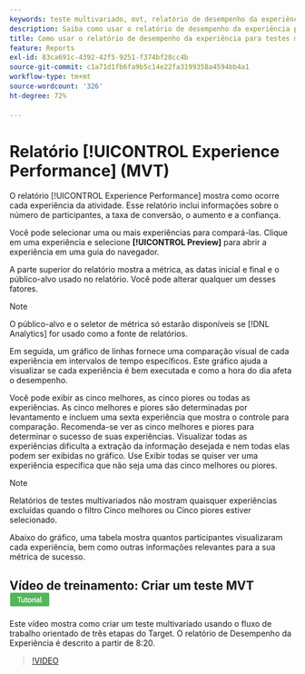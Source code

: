```yaml
---
keywords: teste multivariado, mvt, relatório de desempenho da experiência
description: Saiba como usar o relatório de desempenho da experiência para atividades de Direcionamento de experiência do Adobe [!DNL Target] que mostram como ocorre cada experiência da atividade.
title: Como usar o relatório de desempenho da experiência para testes multivariados?
feature: Reports
exl-id: 83ca691c-4392-42f5-9251-f374bf28cc4b
source-git-commit: c1a71d1fb6fa9b5c14e22fa3199358a4594bb4a1
workflow-type: tm+mt
source-wordcount: '326'
ht-degree: 72%

---
```


# Relatório [!UICONTROL Experience Performance] (MVT)

O relatório [!UICONTROL Experience Performance] mostra como ocorre cada experiência da atividade. Esse relatório inclui informações sobre o número de participantes, a taxa de conversão, o aumento e a confiança.

Você pode selecionar uma ou mais experiências para compará-las. Clique em uma experiência e selecione **[!UICONTROL Preview]** para abrir a experiência em uma guia do navegador.

A parte superior do relatório mostra a métrica, as datas inicial e final e o público-alvo usado no relatório. Você pode alterar qualquer um desses fatores.

>[!NOTE]
>
>O público-alvo e o seletor de métrica só estarão disponíveis se [!DNL Analytics] for usado como a fonte de relatórios.

Em seguida, um gráfico de linhas fornece uma comparação visual de cada experiência em intervalos de tempo específicos. Este gráfico ajuda a visualizar se cada experiência é bem executada e como a hora do dia afeta o desempenho.

Você pode exibir as cinco melhores, as cinco piores ou todas as experiências. As cinco melhores e piores são determinadas por levantamento e incluem uma sexta experiência que mostra o controle para comparação. Recomenda-se ver as cinco melhores e piores para determinar o sucesso de suas experiências. Visualizar todas as experiências dificulta a extração da informação desejada e nem todas elas podem ser exibidas no gráfico. Use Exibir todas se quiser ver uma experiência específica que não seja uma das cinco melhores ou piores.

>[!NOTE]
>
>Relatórios de testes multivariados não mostram quaisquer experiências excluídas quando o filtro Cinco melhores ou Cinco piores estiver selecionado.

Abaixo do gráfico, uma tabela mostra quantos participantes visualizaram cada experiência, bem como outras informações relevantes para a sua métrica de sucesso.

## Vídeo de treinamento: Criar um teste MVT ![Selo do tutorial](/help/main/assets/tutorial.png)

Este vídeo mostra como criar um teste multivariado usando o fluxo de trabalho orientado de três etapas do Target. O relatório de Desempenho da Experiência é descrito a partir de 8:20.

>[!VIDEO](https://video.tv.adobe.com/v/17395)
